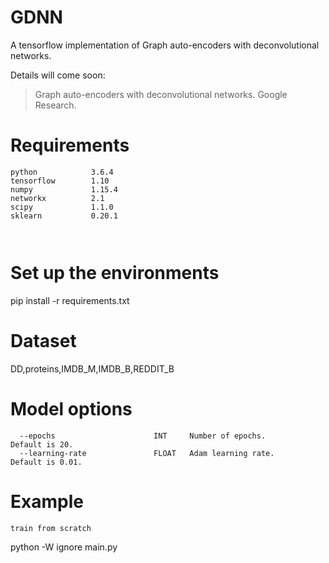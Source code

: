 # GDNN
A tensorflow implementation of Graph auto-encoders with deconvolutional networks. 

Details will come soon:
> Graph auto-encoders with deconvolutional networks.
> Google Research.

# Requirements
```
python            3.6.4
tensorflow        1.10
numpy             1.15.4
networkx          2.1
scipy             1.1.0
sklearn           0.20.1



```
# Set up the environments

pip install -r requirements.txt

# Dataset
DD,proteins,IMDB_M,IMDB_B,REDDIT_B

# Model options
```
  --epochs                      INT     Number of epochs.                  Default is 20.
  --learning-rate               FLOAT   Adam learning rate.                Default is 0.01.
 ```

# Example
```
train from scratch
```
python -W ignore main.py
